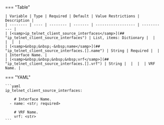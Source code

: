 <!--
  ~ Copyright (c) 2025 Arista Networks, Inc.
  ~ Use of this source code is governed by the Apache License 2.0
  ~ that can be found in the LICENSE file.
  -->
=== "Table"

    | Variable | Type | Required | Default | Value Restrictions | Description |
    | -------- | ---- | -------- | ------- | ------------------ | ----------- |
    | [<samp>ip_telnet_client_source_interfaces</samp>](## "ip_telnet_client_source_interfaces") | List, items: Dictionary |  |  |  |  |
    | [<samp>&nbsp;&nbsp;-&nbsp;name</samp>](## "ip_telnet_client_source_interfaces.[].name") | String | Required |  |  | Interface Name. |
    | [<samp>&nbsp;&nbsp;&nbsp;&nbsp;vrf</samp>](## "ip_telnet_client_source_interfaces.[].vrf") | String |  |  |  | VRF Name. |

=== "YAML"

    ```yaml
    ip_telnet_client_source_interfaces:

        # Interface Name.
      - name: <str; required>

        # VRF Name.
        vrf: <str>
    ```
